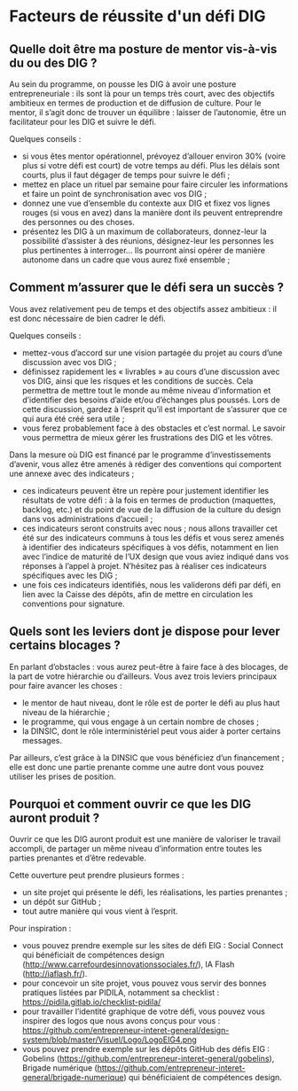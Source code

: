 # Facteurs de réussite d'un défi DIG

## Quelle doit être ma posture de mentor vis-à-vis du ou des DIG ?

Au sein du programme, on pousse les DIG à avoir une posture entrepreneuriale : ils sont là pour un temps très court, avec des objectifs ambitieux en termes de production et de diffusion de culture.
Pour le mentor, il s’agit donc de trouver un équilibre : laisser de l’autonomie, être un facilitateur pour les DIG et suivre le défi.

Quelques conseils :
- si vous êtes mentor opérationnel, prévoyez d’allouer environ 30% (voire plus si votre défi est court) de votre temps au défi. Plus les délais sont courts, plus il faut dégager de temps pour suivre le défi  ;
- mettez en place un rituel par semaine pour faire circuler les informations et faire un point de synchronisation avec vos DIG ;
- donnez une vue d’ensemble du contexte aux DIG et fixez vos lignes rouges (si vous en avez) dans la manière dont ils peuvent entreprendre des personnes ou des choses. 
- présentez les DIG à un maximum de collaborateurs, donnez-leur la possibilité d’assister à des réunions, désignez-leur les personnes les plus pertinentes à interroger… Ils pourront ainsi opérer de manière autonome dans un cadre que vous aurez fixé ensemble ;

## Comment m’assurer que le défi sera un succès ?

Vous avez relativement peu de temps et des objectifs assez ambitieux : il est donc nécessaire de bien cadrer le défi. 

Quelques conseils :
- mettez-vous d’accord sur une vision partagée du projet au cours d’une discussion avec vos DIG ; 
- définissez rapidement les « livrables » au cours d’une discussion avec vos DIG, ainsi que les risques et les conditions de succès. Cela permettra de mettre tout le monde au même niveau d’information et d’identifier des besoins d’aide et/ou d’échanges plus poussés. Lors de cette discussion, gardez à l’esprit qu’il est important de s’assurer que ce qui aura été créé sera utile ;
- vous ferez probablement face à des obstacles et c’est normal. Le savoir vous permettra de mieux gérer les frustrations des DIG et les vôtres. 

Dans la mesure où DIG est financé par le programme d’investissements d’avenir, vous allez être amenés à rédiger des conventions qui comportent une annexe avec des indicateurs ;
- ces indicateurs peuvent être un repère pour justement identifier les résultats de votre défi : à la fois en termes de production (maquettes, backlog, etc.) et du point de vue de la diffusion de la culture du design dans vos administrations d’accueil ;
- ces indicateurs seront construits avec nous ; nous allons travailler cet été sur des indicateurs communs à tous les défis et vous serez amenés à identifier des indicateurs spécifiques à vos défis, notamment en lien avec l’indice de maturité de l’UX design que vous aviez indiqué dans vos réponses à l’appel à projet. N’hésitez pas à réaliser ces indicateurs spécifiques avec les DIG ;
- une fois ces indicateurs identifiés, nous les validerons défi par défi, en lien avec la Caisse des dépôts, afin de mettre en circulation les conventions pour signature.

## Quels sont les leviers dont je dispose pour lever certains blocages ?

En parlant d’obstacles : vous aurez peut-être à faire face à des blocages, de la part de votre hiérarchie ou d’ailleurs. 
Vous avez trois leviers principaux pour faire avancer les choses :
- le mentor de haut niveau, dont le rôle est de porter le défi au plus haut niveau de la hiérarchie ;
- le programme, qui vous engage à un certain nombre de choses ;
- la DINSIC, dont le rôle interministériel peut vous aider à porter certains messages.

Par ailleurs, c’est grâce à la DINSIC que vous bénéficiez d’un financement ; elle est donc une partie prenante comme une autre dont vous pouvez utiliser les prises de position. 

## Pourquoi et comment ouvrir ce que les DIG auront produit ?
                                                                                                                                                                                                                                                         
Ouvrir ce que les DIG auront produit est une manière de valoriser le travail accompli, de partager un même niveau d’information entre toutes les parties prenantes et d’être redevable.

Cette ouverture peut prendre plusieurs formes :
- un site projet qui présente le défi, les réalisations, les parties prenantes ; 
- un dépôt sur GitHub ;
- tout autre manière qui vous vient à l’esprit.

Pour inspiration : 
- vous pouvez prendre exemple sur les sites de défi EIG : Social Connect qui bénéficiait de compétences design (http://www.carrefourdesinnovationssociales.fr/), IA Flash (http://iaflash.fr/).
- pour concevoir un site projet, vous pouvez vous servir des bonnes pratiques listées par PIDILA, notamment sa checklist : https://pidila.gitlab.io/checklist-pidila/  
- pour travailler l’identité graphique de votre défi, vous pouvez vous inspirer des logos que nous avons conçus pour vous : https://github.com/entrepreneur-interet-general/design-system/blob/master/Visuel/Logo/LogoEIG4.png 
- vous pouvez prendre exemple sur les dépôts GitHub des défis EIG : Gobelins (https://github.com/entrepreneur-interet-general/gobelins), Brigade numérique (https://github.com/entrepreneur-interet-general/brigade-numerique) qui bénéficiaient de compétences design.
